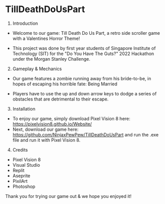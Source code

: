 # TillDeathDoUsPart

1) Introduction 
- Welcome to our game: Till Death Do Us Part, a retro side scroller game with a Valentines Horror Theme! 

- This project was done by first year students of Singapore Institute of Technology (SIT)
 for the "Do You Have The Guts?" 2022 Hackathon under the Morgan Stanley Challenge.

	
2) Gameplay & Mechanics

- Our game features a zombie running away from his bride-to-be, in hopes of escaping his horrible fate: Being Married 

- Players have to use the up and down arrow keys to dodge a series of obstacles that are detrimental to their escape. 
	
3) Installation 

- To enjoy our game, simply download Pixel Vision 8 here: https://pixelvision8.github.io/Website/
- Next, download our game here: https://github.com/NinjaxPewPew/TillDeathDoUsPart and run the .exe file
and run it with Pixel Vision 8.


4) Credits
- Pixel Vision 8
- Visual Studio
- Replit
- Aseprite
- PixilArt
- Photoshop

Thank you for trying our game out & we hope you enjoyed it! 
